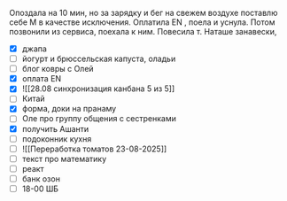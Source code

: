 Опоздала на 10 мин, но за зарядку и бег на свежем воздухе поставлю себе М в качестве исключения.
Оплатила EN , поела и уснула. Потом позвонили из сервиса, поехала к ним. Повесила т. Наташе занавески,
- [x] джапа 
- [ ] йогурт и брюссельская капуста, оладьи
- [ ] блог ковры с Олей 
- [x] оплата EN
- [x] ![[28.08 синхронизация канбана 5 из 5]]
- [ ] Китай
- [x] форма, доки на пранаму
- [ ] Оле про группу общения с сестренками
- [x] получить Ашанти
- [ ] подоконник кухня
- [ ] ![[Переработка томатов 23-08-2025]]
- [ ] текст про математику
- [ ] реакт
- [ ] банк озон
- [ ] 18-00 ШБ